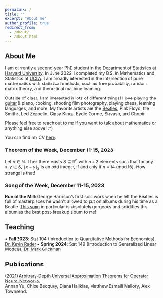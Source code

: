 ```yaml
---
permalink: /
title: ""
excerpt: "About me"
author_profile: true
redirect_from: 
  - /about/
  - /about.html
---
```

## About Me

I am currently a second-year PhD student in the Department of Statistics at [Harvard University](https://statistics.fas.harvard.edu/). In June 2022, I completed my B.S. in Mathematics and Statistics at [UCLA](https://ww3.math.ucla.edu/). I am broadly interested in the intersection of pure mathematics with statistical methods, such as free probability, random matrix theory, and theoretical machine learning.

Outside of class, I am interested in lots of different things! I love playing the [guitar](https://mattesmaili.github.io/files/guitar.png) & piano, cooking, shooting film photography, playing chess, learning languages, and more. My favorite artists are the [Beatles](https://open.spotify.com/playlist/07ZKf7841juhmGlI6LMfBd?si=4511ac89f1d14618), Pink Floyd, the Smiths, Led Zeppelin, Gipsy Kings, Eydie Gorme, Siavash, and Chopin.

Please feel free to reach out to me if you want to talk about mathematics or anything else above! :^)

You can find my CV [here](https://mattesmaili.github.io/files/new_resume.pdf).

### Theorem of the Week, December 11-15, 2023

Let $n \in \mathbb{N}$. Then there exists $S \subseteq \mathbb{R}^n$ with $n+2$ elements such that for any $x, y \in S$, $\lVert x-y \rVert_2$ is an odd integer, if and only if $n \equiv 14\ (\text{mod } 16)$. How strange is that!

### Song of the Week, December 11-15, 2023

**Run of the Mill:** George Harrison's first solo work when he left the Beatles is full of masterpieces he wasn't allowed to put on albums during his time as a Beatle. [This song](https://open.spotify.com/track/6sVqehqlRry0goIDS0D0IZ?si=4106ee05f09f4527) in particular is absolutely gorgeous and solidifies this album as the best post-breakup album to me!

## Teaching

• **Fall 2023**: Stat 104 (Introduction to Quantitative Methods for Economics), [Dr. Kevin Rader](https://statistics.fas.harvard.edu/people/kevin-rader)
• **Spring 2024**: Stat 149 (Introduction to Generalized Linear Models), [Dr. Mark Glickman](http://www.glicko.net/)

## Publications

(2021) [Arbitrary-Depth Universal Approximation Theorems for Operator Neural Networks.](https://arxiv.org/abs/2109.11354)  
Annan Yu, Chloe Becquey, Diana Halikias, Matthew Esmaili Mallory, Alex Townsend.

